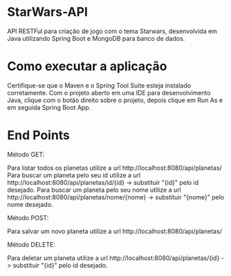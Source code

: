 # StarWars-API
API RESTFul para criação de jogo com o tema Starwars, desenvolvida em Java utilizando Spring Boot e MongoDB para banco de dados.

# Como executar a aplicação
Certifique-se que o Maven e o Spring Tool Suite esteja instalado corretamente.
Com o projeto aberto em uma IDE para desenvolvimento Java, clique com o botão direito sobre o projeto, depois clique em Run As e em seguida Spring Boot App.

# End Points
Método GET:

Para listar todos os planetas utilize a url http://localhost:8080/api/planetas/
Para buscar um planeta pelo seu id utilize a url http://localhost:8080/api/planetas/id/{id} -> substituir "{id}" pelo id desejado.
Para buscar um planeta pelo seu nome utilize a url http://localhost:8080/api/planetas/nome/{nome} -> substituir "{nome}" pelo nome desejado.

Método POST:

Para salvar um novo planeta utilize a url http://localhost:8080/api/planetas/

Método DELETE:

Para deletar um planeta utilize a url http://localhost:8080/api/planetas/{id} -> substituir "{id}" pelo id desejado.

